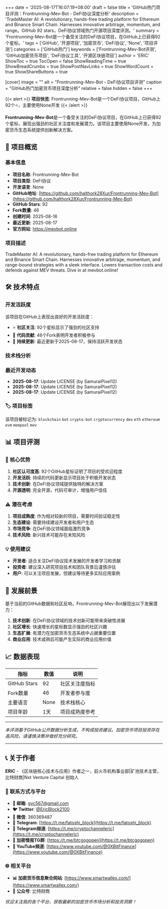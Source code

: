 +++
date = '2025-08-17T16:07:19+08:00'
draft = false
title = 'GitHub热门项目评测：Frontrunning-Mev-Bot - DeFi协议深度分析'
description = 'TradeMaster AI: A revolutionary, hands-free trading platform for Ethereum and Binance Smart Chain. Harnesses innovative arbitrage, momentum, and range。GitHub 92 stars，DeFi协议领域热门开源项目深度评测。'
summary = 'Frontrunning-Mev-Bot是一个备受关注的DeFi协议项目，在GitHub上已获得92个星标。'
tags = ['GitHub', '开源项目', '加密货币', 'DeFi协议', 'None', '项目评测']
categories = ['GitHub热门']
keywords = ['Frontrunning-Mev-Bot评测', 'GitHub加密货币项目', 'DeFi协议工具', '开源区块链项目']
author = 'ERIC'
ShowToc = true
TocOpen = false
ShowReadingTime = true
ShowBreadCrumbs = true
ShowPostNavLinks = true
ShowWordCount = true
ShowShareButtons = true

[cover]
image = ""
alt = "Frontrunning-Mev-Bot - DeFi协议项目评测"
caption = "GitHub热门加密货币项目深度分析"
relative = false
hidden = false
+++

{{< alert >}}
**项目快览**: Frontrunning-Mev-Bot是一个DeFi协议项目，GitHub上92个⭐，主要使用None开发
{{< /alert >}}

**Frontrunning-Mev-Bot**是一个备受关注的DeFi协议项目，在GitHub上已获得92个星标，展现出强劲的社区关注度和发展潜力。该项目主要使用None开发，为加密货币生态系统提供创新解决方案。

## 🎯 项目概览

### 基本信息
- **项目名称**: Frontrunning-Mev-Bot
- **项目类型**: DeFi协议
- **开发语言**: None
- **GitHub地址**: [https://github.com/halthork28Xur/Frontrunning-Mev-Bot](https://github.com/halthork28Xur/Frontrunning-Mev-Bot)
- **GitHub Stars**: 92
- **Fork数量**: 46
- **创建时间**: 2025-08-16
- **最近更新**: 2025-08-17
- **官方网站**: https://mevbot.online

### 项目描述
TradeMaster AI: A revolutionary, hands-free trading platform for Ethereum and Binance Smart Chain. Harnesses innovative arbitrage, momentum, and range-bound strategies with a sleek interface. Lowers transaction costs and defends against MEV threats. Dive in at mevbot.online!

## 🛠️ 技术特点

### 开发活跃度
该项目在GitHub上表现出良好的开发活跃度：
- ⭐ **社区关注**: 92个星标显示了强劲的社区支持
- 🔄 **代码贡献**: 46个Fork表明开发者积极参与
- 📅 **持续更新**: 最近更新于2025-08-17，保持活跃开发状态

### 技术栈分析

### 最近开发动态
- **2025-08-17**: Update LICENSE (by SamuraiPixel12)
- **2025-08-17**: Update LICENSE (by SamuraiPixel12)
- **2025-08-17**: Update LICENSE (by SamuraiPixel12)


### 🏷️ 项目标签
该项目被标记为: `blockchain` `bot` `crypto-bot` `cryptocurrency` `dex` `eth` `ethereum` `evm` `mempool` `mev`


## 📊 项目评测

### 🎯 核心优势
1. **社区认可度高**: 92个GitHub星标证明了项目的受欢迎程度
2. **开发活跃**: 持续的代码更新显示项目处于积极开发状态
3. **技术创新**: 在DeFi协议领域提供独特的解决方案
4. **开源透明**: 完全开源，代码可审计，增强用户信任

### ⚠️ 潜在考虑
1. **项目成熟度**: 作为相对较新的项目，需要时间验证稳定性
2. **生态建设**: 需要持续建设开发者和用户生态
3. **市场竞争**: 在DeFi协议领域面临激烈竞争
4. **技术风险**: 新兴技术可能存在未知风险

### 💡 使用建议
- **开发者**: 适合关注DeFi协议技术发展的开发者学习和贡献
- **投资者**: 建议深入研究项目技术和团队背景后谨慎评估
- **用户**: 可以关注项目发展，但建议等待更多实际应用案例

## 🔮 发展前景

基于当前的GitHub数据和社区反响，Frontrunning-Mev-Bot展现出以下发展潜力：

1. **技术创新**: 在DeFi协议领域的技术创新可能带来突破性进展
2. **社区增长**: 快速增长的星标数显示强劲的社区兴趣
3. **生态扩展**: 有潜力在加密货币生态系统中占据重要位置
4. **商业应用**: 技术成熟后可能产生实际的商业应用价值

## 📈 数据表现

| 指标 | 数值 | 说明 |
|------|------|------|
| GitHub Stars | 92 | 社区关注度指标 |
| Fork数量 | 46 | 开发者参与度 |
| 主要语言 | None | 技术栈核心 |
| 项目年龄 | 1天 | 项目成熟度参考 |

---

*本评测基于GitHub公开数据分析生成，不构成投资建议。加密货币项目投资存在高风险，请谨慎决策并做好充分研究。*

---

## 📞 关于作者

**ERIC** - 《区块链核心技术与应用》作者之一，前火币机构事业部|矿池技术主管，比特财商|Nxt Venture Capital 创始人

### 🔗 联系方式与平台

- **📧 邮箱**: [gyc567@gmail.com](mailto:gyc567@gmail.com)
- **🐦 Twitter**: [@EricBlock2100](https://twitter.com/EricBlock2100)
- **💬 微信**: 360369487
- **📱 Telegram**: [https://t.me/fatoshi_block](https://t.me/fatoshi_block)
- **📢 Telegram频道**: [https://t.me/cryptochanneleric](https://t.me/cryptochanneleric)
- **👥 加密情报TG群**: [https://t.me/btcgogopen](https://t.me/btcgogopen)
- **🎥 YouTube频道**: [https://www.youtube.com/@0XBitFinance](https://www.youtube.com/@0XBitFinance)

### 🌐 相关平台

- **📊 加密货币信息聚合网站**: [https://www.smartwallex.com/](https://www.smartwallex.com/)
- **📖 公众号**: 比特财商

*欢迎关注我的各个平台，获取最新的加密货币市场分析和投资洞察！*
